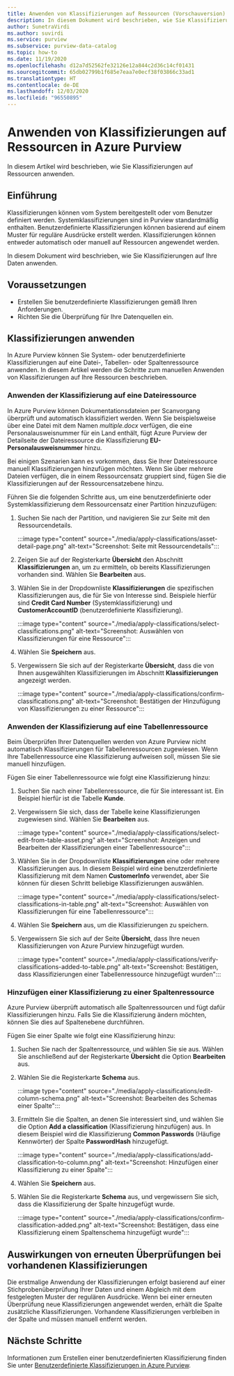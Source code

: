 ```yaml
---
title: Anwenden von Klassifizierungen auf Ressourcen (Vorschauversion)
description: In diesem Dokument wird beschrieben, wie Sie Klassifizierungen auf Ressourcen anwenden.
author: SunetraVirdi
ms.author: suvirdi
ms.service: purview
ms.subservice: purview-data-catalog
ms.topic: how-to
ms.date: 11/19/2020
ms.openlocfilehash: d12a7d52562fe32126e12a844c2d36c14cf01431
ms.sourcegitcommit: 65db02799b1f685e7eaa7e0ecf38f03866c33ad1
ms.translationtype: HT
ms.contentlocale: de-DE
ms.lasthandoff: 12/03/2020
ms.locfileid: "96550895"
---
```

# <a name="apply-classifications-on-assets-in-azure-purview"></a>Anwenden von Klassifizierungen auf Ressourcen in Azure Purview

In diesem Artikel wird beschrieben, wie Sie Klassifizierungen auf Ressourcen anwenden.

## <a name="introduction"></a>Einführung

Klassifizierungen können vom System bereitgestellt oder vom Benutzer definiert werden. Systemklassifizierungen sind in Purview standardmäßig enthalten. Benutzerdefinierte Klassifizierungen können basierend auf einem Muster für reguläre Ausdrücke erstellt werden. Klassifizierungen können entweder automatisch oder manuell auf Ressourcen angewendet werden.

In diesem Dokument wird beschrieben, wie Sie Klassifizierungen auf Ihre Daten anwenden.

## <a name="prerequisites"></a>Voraussetzungen

- Erstellen Sie benutzerdefinierte Klassifizierungen gemäß Ihren Anforderungen.
- Richten Sie die Überprüfung für Ihre Datenquellen ein.

## <a name="apply-classifications"></a>Klassifizierungen anwenden
In Azure Purview können Sie System- oder benutzerdefinierte Klassifizierungen auf eine Datei-, Tabellen- oder Spaltenressource anwenden. In diesem Artikel werden die Schritte zum manuellen Anwenden von Klassifizierungen auf Ihre Ressourcen beschrieben.

### <a name="apply-classification-to-a-file-asset"></a>Anwenden der Klassifizierung auf eine Dateiressource
In Azure Purview können Dokumentationsdateien per Scanvorgang überprüft und automatisch klassifiziert werden. Wenn Sie beispielsweise über eine Datei mit dem Namen *multiple.docx* verfügen, die eine Personalausweisnummer für ein Land enthält, fügt Azure Purview der Detailseite der Dateiressource die Klassifizierung **EU-Personalausweisnummer** hinzu.

Bei einigen Szenarien kann es vorkommen, dass Sie Ihrer Dateiressource manuell Klassifizierungen hinzufügen möchten. Wenn Sie über mehrere Dateien verfügen, die in einem Ressourcensatz gruppiert sind, fügen Sie die Klassifizierungen auf der Ressourcensatzebene hinzu.

Führen Sie die folgenden Schritte aus, um eine benutzerdefinierte oder Systemklassifizierung dem Ressourcensatz einer Partition hinzuzufügen:

1. Suchen Sie nach der Partition, und navigieren Sie zur Seite mit den Ressourcendetails.

    :::image type="content" source="./media/apply-classifications/asset-detail-page.png" alt-text="Screenshot: Seite mit Ressourcendetails":::

1. Zeigen Sie auf der Registerkarte **Übersicht** den Abschnitt **Klassifizierungen** an, um zu ermitteln, ob bereits Klassifizierungen vorhanden sind. Wählen Sie **Bearbeiten** aus.

1. Wählen Sie in der Dropdownliste **Klassifizierungen** die spezifischen Klassifizierungen aus, die für Sie von Interesse sind. Beispiele hierfür sind **Credit Card Number** (Systemklassifizierung) und **CustomerAccountID** (benutzerdefinierte Klassifizierung).

    :::image type="content" source="./media/apply-classifications/select-classifications.png" alt-text="Screenshot: Auswählen von Klassifizierungen für eine Ressource":::

1. Wählen Sie **Speichern** aus.

1. Vergewissern Sie sich auf der Registerkarte **Übersicht**, dass die von Ihnen ausgewählten Klassifizierungen im Abschnitt **Klassifizierungen** angezeigt werden.

    :::image type="content" source="./media/apply-classifications/confirm-classifications.png" alt-text="Screenshot: Bestätigen der Hinzufügung von Klassifizierungen zu einer Ressource":::

### <a name="apply-classification-to-a-table-asset"></a>Anwenden der Klassifizierung auf eine Tabellenressource

Beim Überprüfen Ihrer Datenquellen werden von Azure Purview nicht automatisch Klassifizierungen für Tabellenressourcen zugewiesen. Wenn Ihre Tabellenressource eine Klassifizierung aufweisen soll, müssen Sie sie manuell hinzufügen.

Fügen Sie einer Tabellenressource wie folgt eine Klassifizierung hinzu:

1. Suchen Sie nach einer Tabellenressource, die für Sie interessant ist. Ein Beispiel hierfür ist die Tabelle **Kunde**.

1. Vergewissern Sie sich, dass der Tabelle keine Klassifizierungen zugewiesen sind. Wählen Sie **Bearbeiten** aus.

    :::image type="content" source="./media/apply-classifications/select-edit-from-table-asset.png" alt-text="Screenshot: Anzeigen und Bearbeiten der Klassifizierungen einer Tabellenressource":::

1. Wählen Sie in der Dropdownliste **Klassifizierungen** eine oder mehrere Klassifizierungen aus. In diesem Beispiel wird eine benutzerdefinierte Klassifizierung mit dem Namen **CustomerInfo** verwendet, aber Sie können für diesen Schritt beliebige Klassifizierungen auswählen.

    :::image type="content" source="./media/apply-classifications/select-classifications-in-table.png" alt-text="Screenshot: Auswählen von Klassifizierungen für eine Tabellenressource":::

1. Wählen Sie **Speichern** aus, um die Klassifizierungen zu speichern.

1. Vergewissern Sie sich auf der Seite **Übersicht**, dass Ihre neuen Klassifizierungen von Azure Purview hinzugefügt wurden.

    :::image type="content" source="./media/apply-classifications/verify-classifications-added-to-table.png" alt-text="Screenshot: Bestätigen, dass Klassifizierungen einer Tabellenressource hinzugefügt wurden":::

### <a name="add-classification-to-a-column-asset"></a>Hinzufügen einer Klassifizierung zu einer Spaltenressource

Azure Purview überprüft automatisch alle Spaltenressourcen und fügt dafür Klassifizierungen hinzu. Falls Sie die Klassifizierung ändern möchten, können Sie dies auf Spaltenebene durchführen.

Fügen Sie einer Spalte wie folgt eine Klassifizierung hinzu:

1. Suchen Sie nach der Spaltenressource, und wählen Sie sie aus. Wählen Sie anschließend auf der Registerkarte **Übersicht** die Option **Bearbeiten** aus.

1. Wählen Sie die Registerkarte **Schema** aus.

    :::image type="content" source="./media/apply-classifications/edit-column-schema.png" alt-text="Screenshot: Bearbeiten des Schemas einer Spalte":::

1. Ermitteln Sie die Spalten, an denen Sie interessiert sind, und wählen Sie die Option **Add a classification** (Klassifizierung hinzufügen) aus. In diesem Beispiel wird die Klassifizierung **Common Passwords** (Häufige Kennwörter) der Spalte **PasswordHash** hinzugefügt.

    :::image type="content" source="./media/apply-classifications/add-classification-to-column.png" alt-text="Screenshot: Hinzufügen einer Klassifizierung zu einer Spalte":::

1. Wählen Sie **Speichern** aus.

1. Wählen Sie die Registerkarte **Schema** aus, und vergewissern Sie sich, dass die Klassifizierung der Spalte hinzugefügt wurde.

    :::image type="content" source="./media/apply-classifications/confirm-classification-added.png" alt-text="Screenshot: Bestätigen, dass eine Klassifizierung einem Spaltenschema hinzugefügt wurde":::

## <a name="impact-of-rescanning-on-existing-classifications"></a>Auswirkungen von erneuten Überprüfungen bei vorhandenen Klassifizierungen

Die erstmalige Anwendung der Klassifizierungen erfolgt basierend auf einer Stichprobenüberprüfung Ihrer Daten und einem Abgleich mit dem festgelegten Muster der regulären Ausdrücke. Wenn bei einer erneuten Überprüfung neue Klassifizierungen angewendet werden, erhält die Spalte zusätzliche Klassifizierungen. Vorhandene Klassifizierungen verbleiben in der Spalte und müssen manuell entfernt werden.

## <a name="next-steps"></a>Nächste Schritte
Informationen zum Erstellen einer benutzerdefinierten Klassifizierung finden Sie unter [Benutzerdefinierte Klassifizierungen in Azure Purview](create-a-custom-classification-and-classification-rule.md).